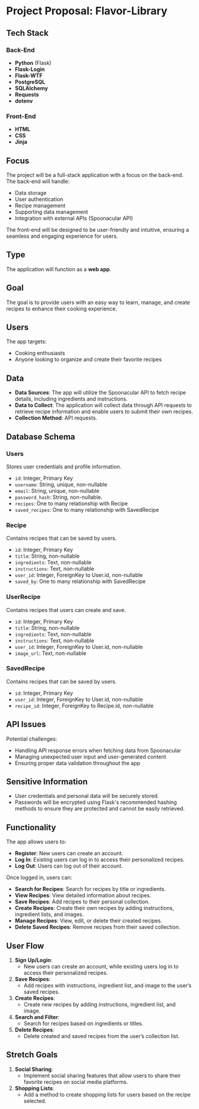 # Project Proposal: Flavor-Library

## Tech Stack

### Back-End
- **Python** (Flask)
- **Flask-Login** 
- **Flask-WTF** 
- **PostgreSQL**
- **SQLAlchemy**
- **Requests**
- **dotenv**

### Front-End
- **HTML**
- **CSS**
- **Jinja**

## Focus
The project will be a full-stack application with a focus on the back-end. The back-end will handle:
- Data storage
- User authentication
- Recipe management
- Supporting data management
- Integration with external APIs (Spoonacular API)

The front-end will be designed to be user-friendly and intuitive, ensuring a seamless and engaging experience for users.

## Type
The application will function as a **web app**.

## Goal
The goal is to provide users with an easy way to learn, manage, and create recipes to enhance their cooking experience.

## Users
The app targets:
- Cooking enthusiasts
- Anyone looking to organize and create their favorite recipes

## Data
- **Data Sources**: The app will utilize the Spoonacular API to fetch recipe details, including ingredients and instructions.
- **Data to Collect**: The application will collect data through API requests to retrieve recipe information and enable users to submit their own recipes.
- **Collection Method**: API requests.

## Database Schema

### Users
Stores user credentials and profile information.
- `id`: Integer, Primary Key
- `username`: String, unique, non-nullable
- `email`: String, unique, non-nullable
- `password_hash`: String, non-nullable.
- `recipes`: One to many relationship with Recipe
- `saved_recipes`: One to many relationship with SavedRecipe

### Recipe
Contains recipes that can be saved by users.
- `id`: Integer, Primary Key
- `title`: String, non-nullable
- `ingredients`: Text, non-nullable
- `instructions`: Text, non-nullable
- `user_id`: Integer, ForeignKey to User.id, non-nullable
- `saved_by`: One to many relationship with SavedRecipe

### UserRecipe
Contains recipes that users can create and save.
- `id`: Integer, Primary Key
- `title`: String, non-nullable
- `ingredients`: Text, non-nullable
- `instructions`: Text, non-nullable
- `user_id`: Integer, ForeignKey to User.id, non-nullable
- `image_url`: Text, non-nullable

### SavedRecipe
Contains recipes that can be saved by users.
- `id`: Integer, Primary Key
- `user_id`: Integer, ForeignKey to User.id, non-nullable
- `recipe_id`: Integer, ForeignKey to Recipe.id, non-nullable

## API Issues
Potential challenges:
- Handling API response errors when fetching data from Spoonacular
- Managing unexpected user input and user-generated content
- Ensuring proper data validation throughout the app

## Sensitive Information
- User credentials and personal data will be securely stored.
- Passwords will be encrypted using Flask's recommended hashing methods to ensure they are protected and cannot be easily retrieved.

## Functionality
The app allows users to:
- **Register**: New users can create an account.
- **Log In**: Existing users can log in to access their personalized recipes.
- **Log Out**: Users can log out of their account.

Once logged in, users can:
- **Search for Recipes**: Search for recipes by title or ingredients.
- **View Recipes**: View detailed information about recipes.
- **Save Recipes**: Add recipes to their personal collection.
- **Create Recipes**: Create their own recipes by adding instructions, ingredient lists, and images.
- **Manage Recipes**: View, edit, or delete their created recipes.
- **Delete Saved Recipes**: Remove recipes from their saved collection.

## User Flow
1. **Sign Up/Login**: 
   - New users can create an account, while existing users log in to access their personalized recipes.
2. **Save Recipes**: 
   - Add recipes with instructions, ingredient list, and image to the user’s saved recipes.
3. **Create Recipes**: 
   - Create new recipes by adding instructions, ingredient list, and image.
4. **Search and Filter**: 
   - Search for recipes based on ingredients or titles.
5. **Delete Recipes**: 
   - Delete created and saved recipes from the user’s collection list.

## Stretch Goals
1. **Social Sharing**: 
   - Implement social sharing features that allow users to share their favorite recipes on social media platforms.
2. **Shopping Lists**: 
   - Add a method to create shopping lists for users based on the recipe selected.
